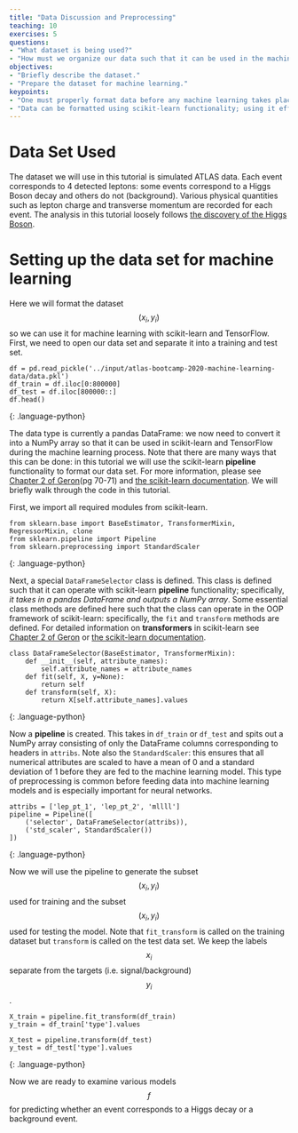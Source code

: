 ```yaml
---
title: "Data Discussion and Preprocessing"
teaching: 10
exercises: 5
questions:
- "What dataset is being used?"
- "How must we organize our data such that it can be used in the machine learning libraries?"
objectives:
- "Briefly describe the dataset."
- "Prepare the dataset for machine learning."
keypoints:
- "One must properly format data before any machine learning takes place."
- "Data can be formatted using scikit-learn functionality; using it effectively may take time to master."
---
```


# Data Set Used

The dataset we will use in this tutorial is simulated ATLAS data. Each event corresponds to 4 detected leptons: some events correspond to a Higgs Boson decay and others do not (background). Various physical quantities such as lepton charge and transverse momentum are recorded for each event. The analysis in this tutorial loosely follows [the discovery of the Higgs Boson](https://www.sciencedirect.com/science/article/pii/S037026931200857X).


# Setting up the data set for machine learning

Here we will format the dataset $$(x_i, y_i)$$ so we can use it for machine learning with scikit-learn and TensorFlow. First, we need to open our data set and separate it into a training and test set.

~~~
df = pd.read_pickle('../input/atlas-bootcamp-2020-machine-learning-data/data.pkl')
df_train = df.iloc[0:800000]
df_test = df.iloc[800000::]
df.head()
~~~
{: .language-python}

 The data type is currently a pandas DataFrame: we now need to convert it into a NumPy array so that it can be used in scikit-learn and TensorFlow during the machine learning process. Note that there are many ways that this can be done: in this tutorial we will use the scikit-learn **pipeline** functionality to format our data set. For more information, please see [Chapter 2 of Geron](https://www.oreilly.com/library/view/hands-on-machine-learning/9781492032632/)(pg 70-71) and [the scikit-learn documentation](https://scikit-learn.org/stable/modules/generated/sklearn.pipeline.Pipeline.html). We will briefly walk through the code in this tutorial.

First, we import all required modules from scikit-learn.
~~~
from sklearn.base import BaseEstimator, TransformerMixin, RegressorMixin, clone
from sklearn.pipeline import Pipeline
from sklearn.preprocessing import StandardScaler
~~~
{: .language-python}

Next, a special `DataFrameSelector` class is defined. This class is defined such that it can operate with scikit-learn **pipeline** functionality; specifically, *it takes in a pandas DataFrame and outputs a NumPy array*. Some essential class methods are defined here such that the class can operate in the OOP framework of scikit-learn: specifically, the `fit` and `transform` methods are defined. For detailed information on **transformers** in scikit-learn see [Chapter 2 of Geron](https://www.oreilly.com/library/view/hands-on-machine-learning/9781492032632/) or [the scikit-learn documentation](https://scikit-learn.org/stable/data_transforms.html).

~~~
class DataFrameSelector(BaseEstimator, TransformerMixin):
    def __init__(self, attribute_names):
        self.attribute_names = attribute_names
    def fit(self, X, y=None):
        return self
    def transform(self, X):
        return X[self.attribute_names].values
~~~
{: .language-python}

Now a **pipeline** is created. This takes in `df_train` or `df_test` and spits out a NumPy array consisting of only the DataFrame columns corresponding to headers in `attribs`. Note also the `StandardScaler`: this ensures that all numerical attributes are scaled to have a mean of 0 and a standard deviation of 1 before they are fed to the machine learning model. This type of preprocessing is common before feeding data into machine learning models and is especially important for neural networks.

~~~
attribs = ['lep_pt_1', 'lep_pt_2', 'mllll']
pipeline = Pipeline([
    ('selector', DataFrameSelector(attribs)),
    ('std_scaler', StandardScaler())
])

~~~
{: .language-python}

Now we will use the pipeline to generate the subset $$(x_i, y_i)$$ used for training and the subset $$(x_i, y_i)$$ used for testing the model. Note that `fit_transform` is called on the training dataset but `transform` is called on the test data set. We keep the labels $$x_i$$ separate from the targets (i.e. signal/background) $$y_i$$.

~~~
X_train = pipeline.fit_transform(df_train)
y_train = df_train['type'].values

X_test = pipeline.transform(df_test)
y_test = df_test['type'].values
~~~
{: .language-python}


Now we are ready to examine various models $$f$$ for predicting whether an event corresponds to a Higgs decay or a background event.

